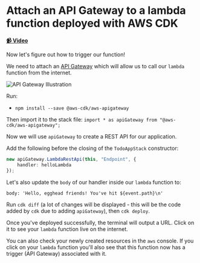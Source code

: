# Attach an API Gateway to a lambda function deployed with AWS CDK

**[📹 Video](https://egghead.io/lessons/aws-attach-an-api-gateway-to-a-lambda-function-deployed-with-aws-cdk)**


<TimeStamp start="0:19" end="0:57">


Now let's figure out how to trigger our function!

We need to attach an [API Gateway](https://aws.amazon.com/api-gateway/) which will allow us to call our `lambda` function from the internet.

![API Gateway Illustration](https://res.cloudinary.com/dg3gyk0gu/image/upload/v1592247659/transcript-images/08-attach-an-api-gateway-to-a-lambda-function-deployed-with-aws-cdk-api-gateway.png)

Run:
* `npm install --save @aws-cdk/aws-apigateway`

Then import it to the stack file:
`import * as apiGateway from "@aws-cdk/aws-apigateway";`
    
 </TimeStamp> 
 
 <TimeStamp start="1:01" end="1:41">


Now we will use `apiGateway` to create a REST API for our application.

Add the following before the closing of the `TodoAppStack` constructor:

```ts
new apiGateway.LambdaRestApi(this, "Endpoint", {
    handler: helloLambda
});
```
</TimeStamp>


 <TimeStamp start="1:43" end="1:55">

Let's also update the `body` of our handler inside our `lambda` function to:

`body: 'Hello, egghead friends! You've hit ${event.path}\n'`
    
</TimeStamp>
    
 <TimeStamp start="1:56" end="2:21">

Run `cdk diff` (a lot of changes will be displayed - this will be the code added by `cdk` due to adding `apiGateway`), then `cdk deploy`.
    
</TimeStamp>
    
 <TimeStamp start="2:32" end="2:53">

Once you've deployed successfully, the terminal will output a URL. Click on it to see your `lambda` function live on the internet.
 </TimeStamp>
   
 <TimeStamp start="3:11" end="3:29">

You can also check your newly created resources in the `aws` console. If you click on your `lambda` function you'll also see that this function now has a trigger (API Gateway) associated with it.
     </TimeStamp>

